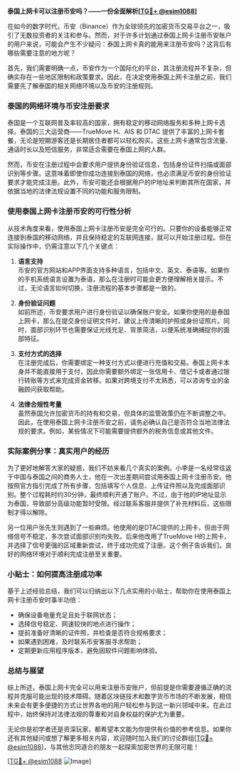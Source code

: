 **泰国上网卡可以注册币安吗？——一份全面解析[[TG💪+ @esim1088](https://t.me/s/esim1088)]**

在如今的数字时代，币安（Binance）作为全球领先的加密货币交易平台之一，吸引了无数投资者的关注和参与。然而，对于许多计划通过泰国上网卡注册币安账户的用户来说，可能会产生不少疑问：泰国上网卡真的能用来注册币安吗？这背后有哪些需要注意的地方呢？

首先，我们需要明确一点，币安作为一个国际化的平台，其注册流程并不复杂，但确实存在一些地区限制和政策要求。因此，在决定使用泰国上网卡注册之前，我们需要先了解泰国的相关网络环境以及币安的注册规则。

### 泰国的网络环境与币安注册要求

泰国是一个互联网普及率较高的国家，拥有稳定的移动网络服务和多种上网卡选择。泰国的三大运营商——TrueMove H、AIS 和 DTAC 提供了丰富的上网卡套餐，无论是短期游客还是长期居住者都可以轻松购买。这些上网卡通常包含流量、通话时长以及短信服务，非常适合需要在泰国上网的人群。

然而，币安在注册过程中会要求用户提供身份验证信息，包括身份证件扫描或面部识别等步骤。这意味着即使你成功连接到泰国的网络，也必须满足币安的身份验证要求才能完成注册。此外，币安可能还会根据用户的IP地址来判断其所在国家，并依据当地的法律法规设置不同的功能和服务限制。

### 使用泰国上网卡注册币安的可行性分析

从技术角度来看，使用泰国上网卡注册币安是完全可行的。只要你的设备能够正常连接到泰国的移动网络，并且保持稳定的互联网连接，就可以开始注册过程。但在实际操作中，仍需注意以下几个关键点：

1. **语言支持**  
   币安的官方网站和APP界面支持多种语言，包括中文、英文、泰语等。如果你的手机系统语言设置为泰语，那么在注册时可能会更方便理解相关提示。不过，无论语言如何切换，注册流程的基本步骤都是一致的。

2. **身份验证问题**  
   如前所述，币安要求用户进行身份验证以确保账户安全。如果你使用的是泰国上网卡，那么在提交身份证明文件时，建议上传清晰的护照或身份证照片。同时，面部识别环节也需要保证光线充足、背景简洁，以便系统准确捕捉你的面部特征。

3. **支付方式的选择**  
   在注册完成后，你需要绑定一种支付方式以便进行充值和交易。泰国上网卡本身并不能直接用于支付，因此你需要额外绑定一张信用卡、借记卡或者通过银行转账等方式来完成资金转移。如果对跨境支付不太熟悉，可以咨询专业的金融顾问获取帮助。

4. **法律合规性考量**  
   虽然泰国允许加密货币的持有和交易，但具体的监管政策仍在不断调整之中。因此，在使用泰国上网卡注册币安之前，请务必确认自己是否符合当地法律法规的要求。例如，某些情况下可能需要提供额外的税务信息或其他文件。

### 实际案例分享：真实用户的经历

为了更好地解答大家的疑惑，我们不妨来看几个真实的案例。小李是一名经常往返于中国与泰国之间的商务人士，他在一次出差期间尝试用泰国上网卡注册币安。他按照官方指引完成了所有步骤，包括填写个人信息、上传证件照以及完成面部识别。整个过程耗时约30分钟，最终顺利开通了账户。不过，由于他的IP地址显示为泰国，导致部分高级功能暂时受限。经过联系客服并提供了补充材料后，这些限制才得以解除。

另一位用户张先生则遇到了一些麻烦。他使用的是DTAC提供的上网卡，但由于网络信号不稳定，多次尝试面部识别均失败。后来他改用了TrueMove H的上网卡，并选择了信号更强的区域重新尝试，终于成功完成了注册。这个例子告诉我们，良好的网络环境对于顺利完成注册至关重要。

### 小贴士：如何提高注册成功率

基于上述经验总结，我们可以归纳出以下几点实用的小贴士，帮助你在使用泰国上网卡注册币安时事半功倍：

- 确保设备电量充足且处于联网状态；
- 选择信号稳定、网速较快的地点进行操作；
- 提前准备好清晰的证件照，并检查是否符合规格要求；
- 如果遇到困难，及时联系币安客服寻求帮助；
- 定期更新应用程序版本，避免因软件问题影响体验。

### 总结与展望

综上所述，泰国上网卡完全可以用来注册币安账户，但前提是你需要遵循正确的流程并克服可能出现的技术障碍。随着区块链技术和数字货币市场的不断发展，相信未来会有更多便捷的方式让世界各地的用户轻松参与到这一新兴领域中来。在此过程中，始终保持对法律法规的尊重和对自身权益的保护尤为重要。

无论你是初学者还是资深玩家，都希望本文能为你提供有价值的参考信息。如果你还有其他疑问或想了解更多相关内容，欢迎随时加入我们的讨论群组[[TG💪+ @esim1088](https://t.me/s/esim1088)]，与其他志同道合的朋友一起探索加密世界的无限可能！

[[TG💪+ @esim1088](https://t.me/s/esim1088) ![Image](https://i.postimg.cc/4NQfJmqS/Snipaste-2025-05-13-00-14-12.png)]